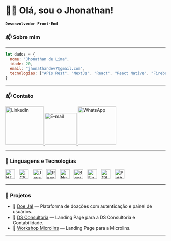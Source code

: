 # 👨‍💻 Olá, sou o Jhonathan!

**`Desenvolvedor Front-End`**

### 📬 Sobre mim

---

```js
let dados = {
  nome: "Jhonathan de Lima",
  idade: 20,
  email: "jhonathandev7@gmail.com",
  tecnologias: ["APIs Rest", "NextJs", "React", "React Native", "Firebase", "Bootstrap", "TypeScript", "Styled Components", "Node", "Git", "Python"],
}
```
---

### 📬 Contato
<p align="left">
    <a href="www.linkedin.com/in/jhonathandelima" target="_blank">
        <img alt="LinkedIn" title="LinkedIn" width="120px" src="https://img.shields.io/badge/-LinkedIn-blue?style=for-the-badge&logo=linkedin&logoColor=white" />
    </a>
    <a href="mailto:jhonathandev7@gmail.com?subject=&body=" target="_blank">
        <img alt="E-mail" title="E-mail" width="100px" src="https://img.shields.io/badge/-Email-red?style=for-the-badge&logo=gmail&logoColor=white" />
    </a>
    <a href="https://api.whatsapp.com/send?phone=5511962619817" target="_blank">
        <img alt="WhatsApp" title="WhatsApp" width="120px" src="https://img.shields.io/badge/-WhatsApp-green?style=for-the-badge&logo=whatsapp&logoColor=white" />
    </a>
</p>

---

### 🤖 Linguagens e Tecnologias

<img 
    align="left" 
    alt="HTML"
    title="HTML" 
    width="30px" 
    style="padding-right: 10px;" 
    src="https://cdn.jsdelivr.net/gh/devicons/devicon@latest/icons/html5/html5-original.svg" 
/>
<img 
    align="left" 
    alt="CSS" 
    title="CSS"
    width="30px" 
    style="padding-right: 10px;" 
    src="https://cdn.jsdelivr.net/gh/devicons/devicon@latest/icons/css3/css3-original.svg" 
/>
<img 
    align="left" 
    alt="JavaScript" 
    title="JavaScript"
    width="30px" 
    style="padding-right: 10px;" 
    src="https://cdn.jsdelivr.net/gh/devicons/devicon@latest/icons/javascript/javascript-original.svg" 
/>
<img 
    align="left" 
    alt="React"
    title="React" 
    width="30px" 
    style="padding-right: 10px;" 
    src="https://cdn.jsdelivr.net/gh/devicons/devicon@latest/icons/react/react-original.svg" 
/>
<img 
    align="left" 
    alt="Next" 
    title="Next"
    width="30px" 
    style="padding-right: 10px;" 
    src="https://cdn.jsdelivr.net/gh/devicons/devicon@latest/icons/nextjs/nextjs-original.svg" 
/>
<img 
    align="left" 
    alt="Bootstrap"
    title="Bootstrap" 
    width="30px" 
    style="padding-right: 10px;" 
    src="https://cdn.jsdelivr.net/gh/devicons/devicon@latest/icons/bootstrap/bootstrap-original.svg" 
/>
<img 
    align="left" 
    alt="Node" 
    title="Node"
    width="30px" 
    style="padding-right: 10px;" 
    src="https://cdn.jsdelivr.net/gh/devicons/devicon@latest/icons/nodejs/nodejs-original.svg" 
/>

<img 
    align="left" 
    alt="Git" 
    title="Git"
    width="30px" 
    style="padding-right: 10px;" 
    src="https://cdn.jsdelivr.net/gh/devicons/devicon@latest/icons/git/git-original.svg" 
/>
<img 
    align="left" 
    alt="Python" 
    title="Python"
    width="30px" 
    style="padding-right: 10px;" 
    src="https://cdn.jsdelivr.net/gh/devicons/devicon@latest/icons/python/python-original.svg" 
/>

<br/>
<br/>

---

### 💼 Projetos

- 🚀 [Doe Já!](https://github.com/jhonathancodes/ascomdoacao) — Plataforma de doações com autenticação e painel de usuários.
- 🚀 [DS Consultoria](https://github.com/jhonathancodes/dscontabilidadeltda) — Landing Page para a DS Consultoria e Contabilidade.
- 🚀 [Workshop Microlins](https://github.com/jhonathancodes/workshopmicrolins) — Landing Page para a Microlins.

---
